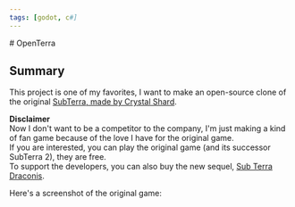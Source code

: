 ```yaml
---
tags: [godot, c#]
---
```

<Back name="Projects" />
# OpenTerra

<ProjectCard
    language="Godot/C#"
    date="2020"
    status="paused"
    url="https://github.com/Srynetix/openterra"
/>

## Summary

This project is one of my favorites, I want to make an open-source clone of the original [SubTerra, made by Crystal Shard](http://crystalshard.net/old/cs_curvy.php?p=6).  

**Disclaimer**  
Now I don't want to be a competitor to the company, I'm just making a kind of fan game because of the love I have for the original game.  
If you are interested, you can play the original game (and its successor SubTerra 2), they are free.  
To support the developers, you can also buy the new sequel, [Sub Terra Draconis](http://crystalshard.net/?g=2).

Here's a screenshot of the original game:

<CenteredImage
    :src="$withBase('/images/subterra.jpg')"
    alt="subterra-screenshot"
    caption="Original SubTerra screenshot (replay mode)"
/>
